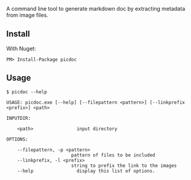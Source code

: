 A command line tool to generate markdown doc by extracting metadata from image files.

## Install

With Nuget:

    PM> Install-Package picdoc

## Usage

    $ picdoc --help

    USAGE: picdoc.exe [--help] [--filepattern <pattern>] [--linkprefix <prefix>] <path>

    INPUTDIR:

        <path>                input directory

    OPTIONS:

        --filepattern, -p <pattern>
                            pattern of files to be included
        --linkprefix, -l <prefix>
                            string to prefix the link to the images
        --help                display this list of options.

